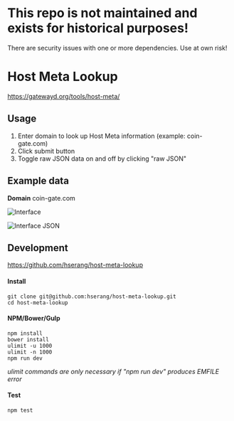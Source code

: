 # This repo is not maintained and exists for historical purposes!
There are security issues with one or more dependencies. Use at own risk!

Host Meta Lookup
================
https://gatewayd.org/tools/host-meta/

## Usage

1. Enter domain to look up Host Meta information (example: coin-gate.com)
2. Click submit button
3. Toggle raw JSON data on and off by clicking "raw JSON"

## Example data
**Domain**
coin-gate.com

![Interface](http://i.imgur.com/nFUGeU2.png)

![Interface JSON](http://i.imgur.com/ijsG9Ph.png)

## Development
https://github.com/hserang/host-meta-lookup

#### Install
```
git clone git@github.com:hserang/host-meta-lookup.git
cd host-meta-lookup
```

#### NPM/Bower/Gulp
```
npm install
bower install
ulimit -u 1000
ulimit -n 1000
npm run dev
```
*ulimit commands are only necessary if "npm run dev" produces EMFILE error*

#### Test
```
npm test
```
